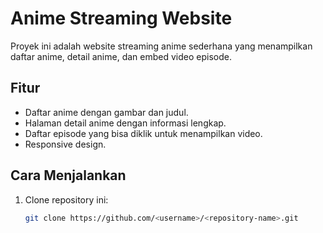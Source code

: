# Anime Streaming Website

Proyek ini adalah website streaming anime sederhana yang menampilkan daftar anime, detail anime, dan embed video episode.

## Fitur
- Daftar anime dengan gambar dan judul.
- Halaman detail anime dengan informasi lengkap.
- Daftar episode yang bisa diklik untuk menampilkan video.
- Responsive design.

## Cara Menjalankan
1. Clone repository ini:
   ```bash
   git clone https://github.com/<username>/<repository-name>.git
